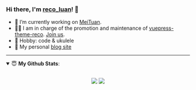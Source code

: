 ### Hi there, I'm [reco_luan](https://www.recoluan.com)! 👋

- 🔭 I’m currently working on [MeiTuan](https://about.meituan.com/en).
- 👨‍💻 I am in charge of the promotion and maintenance of [vuepress-theme-reco](https://vuepress-theme-reco.recoluan.com). [Join us](https://www.notion.so/vuepress-reco-f8a7a55d18e042929931b612f170dbf4).
- 🏓 Hobby: code & ukulele
- 👋 My personal [blog site](https://www.recoluan.com)

---

<details open>
 <summary> 😇 <b>My Github Stats</b>: </summary>
<br>
<p align = "center">
  <img src = "https://github-readme-stats.vercel.app/api?username=recoluan&show_icons=true&theme=calm&line_height=33&hide_border=true&count_private=true">
  <img src = "https://github-readme-stats.vercel.app/api/top-langs/?username=recoluan&theme=calm&hide_border=true">
</p>
</details>

